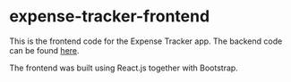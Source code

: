 # expense-tracker-frontend
This is the frontend code for the Expense Tracker app. The backend code can be found [here](https://github.com/lxingern/expense-tracker-backend).

The frontend was built using React.js together with Bootstrap.
